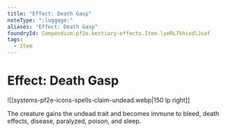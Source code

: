```yaml
---
title: "Effect: Death Gasp"
noteType: ":luggage:"
aliases: "Effect: Death Gasp"
foundryId: Compendium.pf2e.bestiary-effects.Item.lyeRL7khixdlJsaf
tags:
  - Item
---
```


# Effect: Death Gasp
![[systems-pf2e-icons-spells-claim-undead.webp|150 lp right]]

The creature gains the undead trait and becomes immune to bleed, death effects, disease, paralyzed, poison, and sleep.
